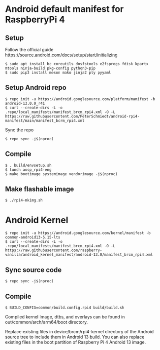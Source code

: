 # Android default manifest for RaspberryPi 4

## Setup

Follow the official guide https://source.android.com/docs/setup/start/initializing

    $ sudo apt install bc coreutils dosfstools e2fsprogs fdisk kpartx mtools ninja-build pkg-config python3-pip
    $ sudo pip3 install meson mako jinja2 ply pyyaml

## Setup Android repo

    $ repo init -u https://android.googlesource.com/platform/manifest -b android-13.0.0_r41
    $ curl --create-dirs -L -o .repo/local_manifests/manifest_brcm_rpi4.xml -O -L https://raw.githubusercontent.com/PeterSchmiedt/android-rpi4-manifest/main/manifest_bcrm_rpi4.xml

Sync the repo

    $ repo sync -j$(nproc)

## Compile

    $ . build/envsetup.sh
    $ lunch aosp_rpi4-eng
    $ make bootimage systemimage vendorimage -j$(nproc)

## Make flashable image

    $ ./rpi4-mkimg.sh

# Android Kernel

    $ repo init -u https://android.googlesource.com/kernel/manifest -b common-android13-5.15-lts
    $ curl --create-dirs -L -o .repo/local_manifests/manifest_brcm_rpi4.xml -O -L https://raw.githubusercontent.com/raspberry-vanilla/android_kernel_manifest/android-13.0/manifest_brcm_rpi4.xml

## Sync source code

    $ repo sync -j$(nproc)

## Compile

    $ BUILD_CONFIG=common/build.config.rpi4 build/build.sh

Compiled kernel Image, dtbs, and overlays can be found in out/common/arch/arm64/boot directory.

Replace existing files in device/brcm/rpi4-kernel directory of the Android source tree to include them in Android 13 build. You can also replace existing files in the boot partition of Raspberry Pi 4 Android 13 image.